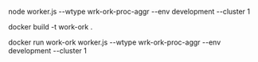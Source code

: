 node worker.js --wtype wrk-ork-proc-aggr --env development --cluster 1

docker build -t work-ork .

docker run work-ork worker.js --wtype wrk-ork-proc-aggr --env development --cluster 1